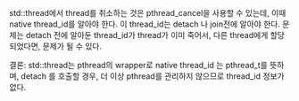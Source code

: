 std::thread에서 thread를 취소하는 것은 pthread_cancel을 사용할 수 있는데, 이때 native thread_id를 알아야 한다.
이 thread_id는 detach 나 join전에 알아야 한다.
문제는 detach 전에 알아둔 thread_id가 thread가 이미 죽어서, 다른 thread에게 할당되었다면, 문제가 될 수 있다.

결론:
std::thread는 pthread의 wrapper로 native thread_id 는 pthread_t를 뜻하며, 
detach 를 호출할 경우, 더 이상 pthread를 관리하지 않으므로 thread_id 정보가 없다.
